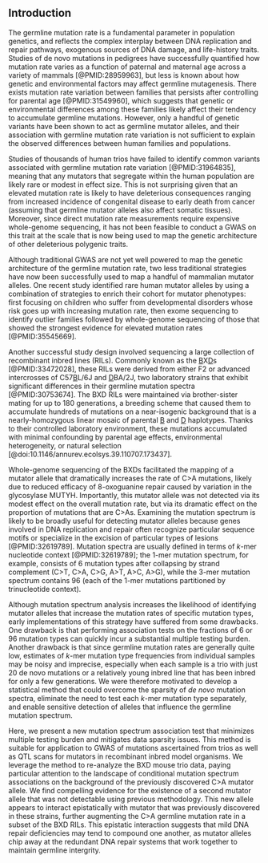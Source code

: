 ## Introduction

The germline mutation rate is a fundamental parameter in population genetics, and reflects the complex interplay between DNA replication and repair 
pathways, exogenous sources of DNA damage, and life-history traits. Studies of de novo mutations in pedigrees have successfully quantified how mutation 
rate varies as a function of paternal and maternal age across a variety of mammals [@PMID:28959963], but less is known about how genetic and environmental factors may 
affect germline mutagenesis. 
There exists mutation rate variation between families that persists after controlling for parental age [@PMID:31549960], which suggests that genetic or environmental 
differences among these families likely affect their tendency to accumulate germline mutations. However, only a handful of genetic variants have been shown 
to act as germline mutator alleles, and their association with germline mutation rate variation is not sufficient to explain the observed differences 
between human families and populations. 

Studies of thousands of human trios have failed to identify common variants associated with germline mutation rate variation [@PMID:31964835], meaning that any 
mutators that segregate within the human population are likely rare or modest in effect size. This is not surprising given that an elevated mutation rate 
is likely to have deleterious consequences ranging from increased incidence of congenital disease to early death from cancer (assuming that germline 
mutator alleles also affect somatic tissues). Moreover, since direct mutation rate measurements require expensive whole-genome sequencing, it has not been 
feasible to conduct a GWAS on this trait at the scale that is now being used to map the genetic architecture of other deleterious polygenic traits.  

Although traditional GWAS are not yet well powered to map the genetic architecture of the germline mutation rate, two less traditional strategies have now 
been successfully used to map a handful of mammalian mutator alleles. One recent study identified rare human mutator alleles by using a combination of 
strategies to enrich their cohort for mutator phenotypes: first focusing on children who suffer from developmental disorders whose risk goes up with 
increasing mutation rate, then exome sequencing to identify outlier families followed by whole-genome sequencing of those that showed the strongest 
evidence for elevated mutation rates [@PMID:35545669]. 

Another successful study design involved sequencing a large collection of recombinant inbred lines (RILs).
Commonly known as the <u>B</u>X<u>D</u>s [@PMID:33472028], these RILs were derived from either F2 or advanced intercrosses of C57<u>B</u>L/6J and 
<u>D</u>BA/2J, two laboratory strains that exhibit significant differences in their germline mutation spectra [@PMID:30753674]. 
The BXD RILs were maintained via brother-sister mating for up to 180 generations, a breeding scheme that caused them to accumulate hundreds of mutations on 
a near-isogenic background that is a nearly-homozygous linear mosaic of parental <u>B</u> and <u>D</u> haplotypes. Thanks to their controlled laboratory 
environment, these mutations accumulated with minimal confounding by parental age effects, environmental heterogeneity, or natural selection \
[@doi:10.1146/annurev.ecolsys.39.110707.173437]. 


Whole-genome sequencing of the BXDs facilitated the mapping of a mutator allele that dramatically increases the rate of C>A mutations, likely due to 
reduced efficacy of 8-oxoguanine repair caused by variation in the glycosylase MUTYH. Importantly, this mutator allele was not detected via its modest 
effect on the overall mutation rate, but via its dramatic effect on the proportion of mutations that are C>As. Examining the mutation spectrum is likely to 
be broadly useful for detecting mutator alleles because genes involved in DNA replication and repair often recognize particular sequence motifs or 
specialize in the excision of particular types of lesions [@PMID:32619789].
Mutation spectra are usually defined in terms of $k$-mer nucleotide context [@PMID:32619789]; the 1-mer mutation spectrum, for example, consists of 6 
mutation types after collapsing by strand complement (C>T, C>A, C>G, A>T, A>C, A>G), while the 3-mer mutation spectrum contains 96 (each of the 1-mer 
mutations partitioned by trinucleotide context).

Although mutation spectrum analysis increases the likelihood of identifying mutator alleles that increase the mutation rates of specific mutation types, 
early implementations of this strategy have suffered from some drawbacks. One drawback is that performing association tests on the fractions of 6 or 96 
mutation types can quickly incur a substantial multiple testing burden. Another drawback is that since germline mutation rates are generally quite low, 
estimates of $k$-mer mutation type frequencies from individual samples may be noisy and imprecise, especially when each sample is a trio with just 20 de 
novo mutations or a relatively young inbred line that has been inbred for only a few generations.
We were therefore motivated to develop a statistical method that could overcome the sparsity of *de novo* mutation spectra, eliminate the need to test each 
$k$-mer mutation type separately, and enable sensitive detection of alleles that influence the germline mutation spectrum.

Here, we present a new mutation spectrum association test that minimizes multiple testing burden and mitigates data sparsity issues. This method is 
suitable for application to GWAS of mutations ascertained from trios as well as QTL scans for mutators in recombinant inbred model organisms. We leverage 
the method to re-analyze the BXD mouse trio data, paying particular attention to the landscape of conditional mutation spectrum associations on the 
background of the previously discovered C>A mutator allele. We find compelling evidence for  the existence of a second mutator allele that was not 
detectable using previous methodology. This new allele appears to interact epistatically with mutator that was previously discovered in these strains, 
further augmenting the C>A germline mutation rate in a subset of the BXD RILs. This epistatic interaction suggests that mild DNA repair deficiencies may 
tend to compound one another, as mutator alleles chip away at the redundant DNA repair systems that work together to maintain germline intergrity. 
